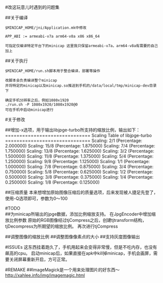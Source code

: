 #改这玩意儿时遇到的问题集

##关于编译

    $MINICAP_HOME/jni/Application.mk中修改

    APP_ABI := armeabi-v7a arm64-v8a x86 x86_64

    可指定仅编译特定平台下的minicap 这里我只保留armeabi-v7a，arm64-v8a有需要的自己加上

##关于执行

    $MINICAP_HOME/run.sh脚本用于整合编译，部署等操作

    改脚本会负责编译整个minicap
    并将特定的minicap以及minicap.so推送到手机的/data/local/tmp/minicap-dev目录下

    确定手机分辨率之后，例如1080x1920
    ./run.sh -P 1080x1920/1080x1920@0
    可在手机中启动minicap进行

#关于修改

##增加-x选项，用于输出libjpge-turbo所支持的缩放比例，输出如下：
        ==============================
        Scaling Table of libjpge-turbo
        ==============================
        Scaling: 2/1 (Percentage: 2.000000)
        Scaling: 15/8 (Percentage: 1.875000)
        Scaling: 7/4 (Percentage: 1.750000)
        Scaling: 13/8 (Percentage: 1.625000)
        Scaling: 3/2 (Percentage: 1.500000)
        Scaling: 11/8 (Percentage: 1.375000)
        Scaling: 5/4 (Percentage: 1.250000)
        Scaling: 9/8 (Percentage: 1.125000)
        Scaling: 1/1 (Percentage: 1.000000)
        Scaling: 7/8 (Percentage: 0.875000)
        Scaling: 3/4 (Percentage: 0.750000)
        Scaling: 5/8 (Percentage: 0.625000)
        Scaling: 1/2 (Percentage: 0.500000)
        Scaling: 3/8 (Percentage: 0.375000)
        Scaling: 1/4 (Percentage: 0.250000)
        Scaling: 1/8 (Percentage: 0.125000)

##压缩质量
    本来想增加原始图像压缩后的质量选项，后来发现被人捷足先登了，
    使用-Q选项即可，参数为0～100

#TODO    
##为minicap所输出的jpge数据，添加比例缩放支持。
    在JpgEncoder中增加缩放比例参数
    原始的RGB图像经过tjCompress之后，创建tjtransform结构，tjDecompress为所期望的缩放比例。
    再次进行tjCompress

##调整图像的缩放比例
##调整图像像素点的大小
##支持灰度图像输出


#ISSUEs
    这东西挂着跑久了，手机用起来会变得非常慢，但是不吃内存，也没有飙高的cpu。
    启动minicap后，如果直接在apk中kill掉minicap，手机会画屏，需要关闭屏幕重新开启，方可正常。

#REMAKE
##ImageMagick是一个用来处理图片的好东西～
        http://xahlee.info/img/imagemagic.html